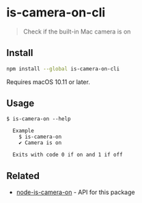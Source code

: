 # is-camera-on-cli

> Check if the built-in Mac camera is on

## Install

```sh
npm install --global is-camera-on-cli
```

Requires macOS 10.11 or later.

## Usage

```
$ is-camera-on --help

  Example
    $ is-camera-on
    ✔ Camera is on

  Exits with code 0 if on and 1 if off
```

## Related

- [node-is-camera-on](https://github.com/sindresorhus/node-is-camera-on) - API for this package
